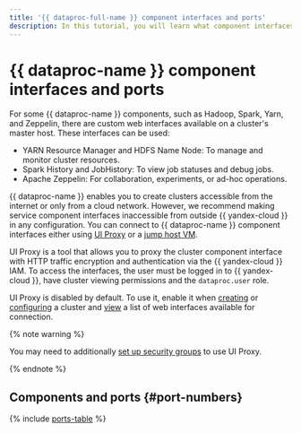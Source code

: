 ```yaml
---
title: '{{ dataproc-full-name }} component interfaces and ports'
description: In this tutorial, you will learn what component interfaces and ports are supported in {{ dataproc-name }} and how you can use them.
---
```


# {{ dataproc-name }} component interfaces and ports

For some {{ dataproc-name }} components, such as Hadoop, Spark, Yarn, and Zeppelin, there are custom web interfaces available on a cluster's master host. These interfaces can be used:

* YARN Resource Manager and HDFS Name Node: To manage and monitor cluster resources.
* Spark History and JobHistory: To view job statuses and debug jobs.
* Apache Zeppelin: For collaboration, experiments, or ad-hoc operations.

{{ dataproc-name }} enables you to create clusters accessible from the internet or only from a cloud network. However, we recommend making service component interfaces inaccessible from outside {{ yandex-cloud }} in any configuration. You can connect to {{ dataproc-name }} component interfaces either using [UI Proxy](../operations/connect-interfaces.md#ui-proxy) or a [jump host VM](../operations/connect-interfaces.md#routing).

UI Proxy is a tool that allows you to proxy the cluster component interface with HTTP traffic encryption and authentication via the {{ yandex-cloud }} IAM. To access the interfaces, the user must be logged in to {{ yandex-cloud }}, have cluster viewing permissions and the `dataproc.user` role.

UI Proxy is disabled by default. To use it, enable it when [creating](../operations/cluster-create.md#create) or [configuring](../operations/connect-interfaces.md#ui-proxy-enable) a cluster and [view](../operations/connect-interfaces.md#ui-proxy-list) a list of web interfaces available for connection.

{% note warning %}

You may need to additionally [set up security groups](../operations/security-groups.md) to use UI Proxy.

{% endnote %}

## Components and ports {#port-numbers}

{% include [ports-table](../../_includes/data-processing/ports-table.md) %}

